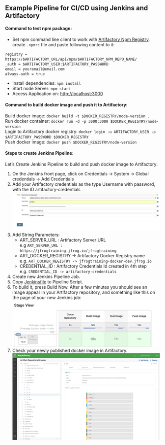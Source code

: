 ## Example Pipeline for CI/CD using Jenkins and Artifactory

#### Command to test npm package:
* Set npm command line client to work with [Artifactory Npm Registry](https://www.jfrog.com/confluence/display/RTF/Npm+Registry).
create `.npmrc` file and paste following content to it:
```
registry = https://$ARTIFACTORY_URL/api/npm/$ARTIFACTORY_NPM_REPO_NAME/
_auth = $ARTIFACTORY_USER:$ARTIFACTORY_PASSWORD
email = youremail@email.com
always-auth = true

```
* Install dependencies: `npm install` <Br>
* Start node Server: `npm start` <Br>
* Access Application on: [http://localhost:3000](http://localhost:3000)

#### Command to build docker image and push it to Artifactory:
Build docker image: ```docker build -t $DOCKER_REGISTRY/node-version .```<Br>
Run docker container: ```docker run -d -p 3000:3000 $DOCKER_REGISTRY/node-version```<Br>
Login to Artifactory docker registry: ```docker login -u ARTIFACTORY_USER -p $ARTIFACTORY_PASSWORD $DOCKER_REGISTRY```<Br>
Push docker image: ```docker push $DOCKER_REGISTRY/node-version```

#### Steps to create Jenkins Pipeline:
Let’s Create Jenkins Pipeline to build and push docker image to Artifactory:
1.  On the Jenkins front page, click on Credentials -> System -> Global credentials -> Add Credentials 
2.  Add your Artifactory credentials as the type Username with password, with the ID artifactory-credentials
![Add Credential](images/Add_Credentials.png)
3.  Add String Parameters:
    *   ART_SERVER_URL : Artifactory Server URL<Br>
		e.g `ART_SERVER_URL : https://jfrogtraining.jfrog.io/jfrogtraining`
    *   ART_DOCKER_REGISTRY -> Artifactory Docker Registry name<Br>
		e.g.  `ART_DOCKER_REGISTRY -> jfrogtraining-docker-dev.jfrog.io`
    *   CREDENTIAL_ID : Artifactory Credentials Id created in 4th step<Br>
	    e.g. `CREDENTIAL_ID -> artifactory-credentials`
4.  Create new Jenkins Pipeline Job.
5.  Copy [Jenkinsfile](Jenkinsfile) to Pipeline Script.
6.  To build it, press Build Now. After a few minutes you should see an image appear in your Artifactory repository, and something like this on the page of your new Jenkins job:
![Build View](images/Build_View.png)
7.  Check your newly published docker image in Artifactory.
![Artifactory UI](images/Artifactory_UI.png)

